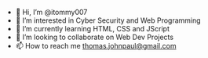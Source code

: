 - 👋 Hi, I’m @itommy007
- 👀 I’m interested in Cyber Security and Web Programming 
- 🌱 I’m currently learning HTML, CSS and JScript
- 💞️ I’m looking to collaborate on Web Dev Projects
- 📫 How to reach me thomas.johnpaul@gmail.com

<!---
itommy007/itommy007 is a ✨ special ✨ repository because its `README.md` (this file) appears on your GitHub profile.
You can click the Preview link to take a look at your changes.
--->
